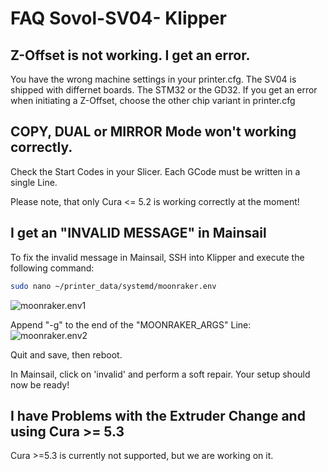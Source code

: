 # FAQ Sovol-SV04- Klipper

## Z-Offset is not working. I get an error.

You have the wrong machine settings in your printer.cfg.
The SV04 is shipped with differnet boards. The STM32 or the GD32.
If you get an error when initiating a Z-Offset, choose the other chip variant in printer.cfg

## COPY, DUAL or MIRROR Mode won't working correctly.

Check the Start Codes in your Slicer.
Each GCode must be written in a single Line.

Please note, that only Cura <= 5.2 is working correctly at the moment!

## I get an "INVALID MESSAGE" in Mainsail

To fix the invalid message in Mainsail, SSH into Klipper and execute the following command:

```sh 
sudo nano ~/printer_data/systemd/moonraker.env
```
![moonraker.env1](docs/img/moonraker.env1.JPG)

Append "-g"  to the end of the "MOONRAKER_ARGS" Line: 
![moonraker.env2](docs/img/moonraker.env2.JPG)

Quit and save, then reboot. 

In Mainsail, click on 'invalid' and perform a soft repair. Your setup should now be ready!

## I have Problems with the Extruder Change and using Cura >= 5.3

Cura >=5.3 is currently not supported, but we are working on it.
